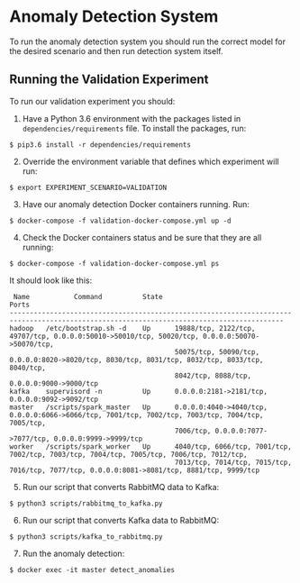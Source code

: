 # Anomaly Detection System

To run the anomaly detection system you should run the correct model for the
desired scenario and then run detection system itself.

## Running the Validation Experiment

To run our validation experiment you should:

1. Have a Python 3.6 environment with the packages listed in
`dependencies/requirements` file. To install the packages, run:

```
$ pip3.6 install -r dependencies/requirements
```

2. Override the environment variable that defines which experiment will run:

```
$ export EXPERIMENT_SCENARIO=VALIDATION
```

3. Have our anomaly detection Docker containers running. Run:

```
$ docker-compose -f validation-docker-compose.yml up -d
```

4. Check the Docker containers status and be sure that they are all running:

```
$ docker-compose -f validation-docker-compose.yml ps
```

It should look like this:

```
 Name           Command          State                                                 Ports                                              
------------------------------------------------------------------------------------------------------------------------------------------
hadoop   /etc/bootstrap.sh -d    Up      19888/tcp, 2122/tcp, 49707/tcp, 0.0.0.0:50010->50010/tcp, 50020/tcp, 0.0.0.0:50070->50070/tcp,   
                                         50075/tcp, 50090/tcp, 0.0.0.0:8020->8020/tcp, 8030/tcp, 8031/tcp, 8032/tcp, 8033/tcp, 8040/tcp,  
                                         8042/tcp, 8088/tcp, 0.0.0.0:9000->9000/tcp                                                       
kafka    supervisord -n          Up      0.0.0.0:2181->2181/tcp, 0.0.0.0:9092->9092/tcp                                                   
master   /scripts/spark_master   Up      0.0.0.0:4040->4040/tcp, 0.0.0.0:6066->6066/tcp, 7001/tcp, 7002/tcp, 7003/tcp, 7004/tcp, 7005/tcp,
                                         7006/tcp, 0.0.0.0:7077->7077/tcp, 0.0.0.0:9999->9999/tcp                                         
worker   /scripts/spark_worker   Up      4040/tcp, 6066/tcp, 7001/tcp, 7002/tcp, 7003/tcp, 7004/tcp, 7005/tcp, 7006/tcp, 7012/tcp,        
                                         7013/tcp, 7014/tcp, 7015/tcp, 7016/tcp, 7077/tcp, 0.0.0.0:8081->8081/tcp, 8881/tcp, 9999/tcp     
```


5. Run our script that converts RabbitMQ data to Kafka:

```
$ python3 scripts/rabbitmq_to_kafka.py
```

6. Run our script that converts Kafka data to RabbitMQ:

```
$ python3 scripts/kafka_to_rabbitmq.py
```

7. Run the anomaly detection:

```
$ docker exec -it master detect_anomalies
```
